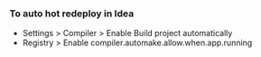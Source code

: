 ### To auto hot redeploy in Idea
* Settings > Compiler > Enable Build project automatically
* Registry > Enable compiler.automake.allow.when.app.running